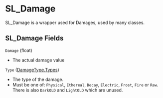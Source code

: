 # SL_Damage

SL_Damage is a wrapper used for Damages, used by many classes.

## SL_Damage Fields

`Damage` (float)
* The actual damage value

`Type` ([DamageType.Types](API/Enums/DamageTypes.md))
* The type of the damage.
* Must be one of: `Physical`, `Ethereal`, `Decay`, `Electric`, `Frost`, `Fire` or `Raw`. There is also `DarkOLD` and `LightOLD` which are unused.